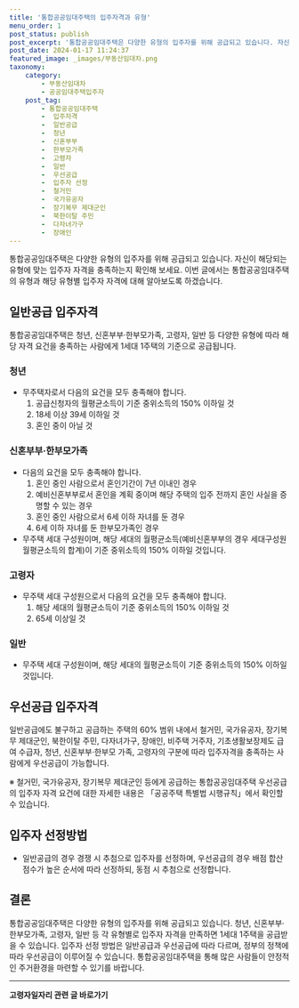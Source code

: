 ```yaml
---
title: '통합공공임대주택의 입주자격과 유형'
menu_order: 1
post_status: publish
post_excerpt: '통합공공임대주택은 다양한 유형의 입주자를 위해 공급되고 있습니다. 자신이 해당되는 유형에 맞는 입주자 자격을 충족하는지 확인해 보세요. 이번 글에서는 통합공공임대주택의 유형과 해당 유형별 입주자 자격에 대해 알아보도록 하겠습니다.'
post_date: 2024-01-17 11:24:37
featured_image: _images/부동산임대차.png
taxonomy:
    category:
        - 부동산임대차
        - 공공임대주택입주자
    post_tag:
        - 통합공공임대주택
        -  입주자격
        -  일반공급
        -  청년
        -  신혼부부
        -  한부모가족
        -  고령자
        -  일반
        -  우선공급
        -  입주자 선정
        -  철거민
        -  국가유공자
        -  장기복무 제대군인
        -  북한이탈 주민
        -  다자녀가구
        -  장애인
---
```



통합공공임대주택은 다양한 유형의 입주자를 위해 공급되고 있습니다. 자신이 해당되는 유형에 맞는 입주자 자격을 충족하는지 확인해 보세요. 이번 글에서는 통합공공임대주택의 유형과 해당 유형별 입주자 자격에 대해 알아보도록 하겠습니다.

## 일반공급 입주자격

통합공공임대주택은 청년, 신혼부부·한부모가족, 고령자, 일반 등 다양한 유형에 따라 해당 자격 요건을 충족하는 사람에게 1세대 1주택의 기준으로 공급됩니다. 

### 청년

- 무주택자로서 다음의 요건을 모두 충족해야 합니다.
    1. 공급신청자의 월평균소득이 기준 중위소득의 150% 이하일 것
    2. 18세 이상 39세 이하일 것
    3. 혼인 중이 아닐 것
    
### 신혼부부·한부모가족

- 다음의 요건을 모두 충족해야 합니다.
    1. 혼인 중인 사람으로서 혼인기간이 7년 이내인 경우
    2. 예비신혼부부로서 혼인을 계획 중이며 해당 주택의 입주 전까지 혼인 사실을 증명할 수 있는 경우
    3. 혼인 중인 사람으로서 6세 이하 자녀를 둔 경우
    4. 6세 이하 자녀를 둔 한부모가족인 경우
- 무주택 세대 구성원이며, 해당 세대의 월평균소득(예비신혼부부의 경우 세대구성원 월평균소득의 합계)이 기준 중위소득의 150% 이하일 것입니다.

### 고령자

- 무주택 세대 구성원으로서 다음의 요건을 모두 충족해야 합니다.
    1. 해당 세대의 월평균소득이 기준 중위소득의 150% 이하일 것
    2. 65세 이상일 것

### 일반

- 무주택 세대 구성원이며, 해당 세대의 월평균소득이 기준 중위소득의 150% 이하일 것입니다.

## 우선공급 입주자격

일반공급에도 불구하고 공급하는 주택의 60% 범위 내에서 철거민, 국가유공자, 장기복무 제대군인, 북한이탈 주민, 다자녀가구, 장애인, 비주택 거주자, 기초생활보장제도 급여 수급자, 청년, 신혼부부·한부모 가족, 고령자의 구분에 따라 입주자격을 충족하는 사람에게 우선공급이 가능합니다.

※ 철거민, 국가유공자, 장기복무 제대군인 등에게 공급하는 통합공공임대주택 우선공급의 입주자 자격 요건에 대한 자세한 내용은 「공공주택 특별법 시행규칙」에서 확인할 수 있습니다.

## 입주자 선정방법

- 일반공급의 경우 경쟁 시 추첨으로 입주자를 선정하며, 우선공급의 경우 배점 합산 점수가 높은 순서에 따라 선정하되, 동점 시 추첨으로 선정합니다.

## 결론

통합공공임대주택은 다양한 유형의 입주자를 위해 공급되고 있습니다. 청년, 신혼부부·한부모가족, 고령자, 일반 등 각 유형별로 입주자 자격을 만족하면 1세대 1주택을 공급받을 수 있습니다. 입주자 선정 방법은 일반공급과 우선공급에 따라 다르며, 정부의 정책에 따라 우선공급이 이루어질 수 있습니다. 통합공공임대주택을 통해 많은 사람들이 안정적인 주거환경을 마련할 수 있기를 바랍니다.
<!-- wp:separator -->
<hr class="wp-block-separator has-alpha-channel-opacity"/>
<!-- /wp:separator -->

<!-- wp:group {"backgroundColor":"base","layout":{"type":"constrained"}} -->
<div class="wp-block-group has-base-background-color has-background"><!-- wp:paragraph {"align":"center","fontSize":"medium"} -->
<p class="has-text-align-center has-large-font-size"><strong>고령자일자리 관련 글 바로가기</strong></p>
<!-- /wp:paragraph -->


<!-- wp:latest-posts
{"categories":[{"id":10558,"count":19,"description":"","link":"https://uknowlaw.com/category/%ea%b3%a0%eb%a0%b9%ec%9e%90%ec%9d%bc%ec%9e%90%eb%a6%ac/","name":"고령자일자리","slug":"고령자일자리","taxonomy":"category","parent":0,"meta":[],"_links":{"self":[{"href":"https://uknowlaw.com/wp-json/wp/v2/categories/10558"}],"collection":[{"href":"https://uknowlaw.com/wp-json/wp/v2/categories"}],"about":[{"href":"https://uknowlaw.com/wp-json/wp/v2/taxonomies/category"}],"wp:post_type":[{"href":"https://uknowlaw.com/wp-json/wp/v2/posts?categories=10558"}],"curies":[{"name":"wp","href":"https://api.w.org/{rel}","templated":true}]}}],"postsToShow":100,"excerptLength":28,"postLayout":"grid","columns":2,"featuredImageAlign":"left","featuredImageSizeSlug":"large","fontSize":"small"} /--></div>
<!-- /wp:group -->